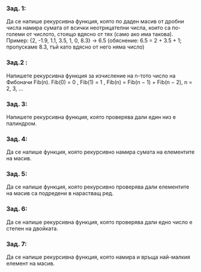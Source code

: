 ### Зад. 1: 
Да се напише рекурсивна функция, която по даден масив от дробни числа намира сумата от
всички неотрицателни числа, които са по-големи от числото, стоящо вдясно от тях (само ако
има такова).
Пример: {2, -1.9, 1.1, 3.5, 1, 0, 8.3} -> 6.5
(обяснение: 6.5 = 2 + 3.5 + 1; пропускаме 8.3, тъй като вдясно от него няма число)

### Зад.2 :
Напишете рекурсивна функция за изчисление на n-тото число на Фибоначи Fib(n).
Fib(0) = 0 , Fib(1) = 1 , Fib(n) = Fib(n − 1) + Fib(n − 2), n = 2, 3, ...

### Зад. 3:
Напишете рекурсивна функция, която проверява дали един низ е палиндром.

### Зад. 4:
Да се напише функция, която рекурсивно намира сумата на елементите на масив.

### Зад. 5:
Да се напише функция, която рекурсивно проверява дали елементите на масив са подредени в нарастващ ред.

### Зад. 6:
Да се напише рекурсивна функция, която проверява дали едно число е степен на двойката.

### Зад. 7:
Да се напише рекурсивна функция, която намира и връща най-малкия елемент на масив.